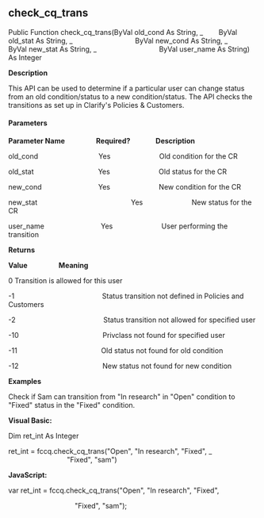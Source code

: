 check_cq_trans
----------------

Public Function check_cq_trans(ByVal old_cond As String, _
       ByVal old_stat As String, _
                               ByVal new_cond As String, _
       ByVal new_stat As String, _
                               ByVal user_name As String) As Integer

**Description**

This API can be used to determine if a particular user can change status from an old condition/status to a new condition/status. The API checks the transitions as set up in Clarify's Policies & Customers.

#### Parameters
**Parameter Name**                **Required?**             **Description**

old_cond                               Yes                         Old condition for the CR

old_stat                                 Yes                         Old status for the CR

new_cond                             Yes                         New condition for the CR

new_stat                                                Yes                         New status for the CR

user_name                             Yes                         User performing the transition

**Returns**

**Value**                **Meaning**

0 Transition is allowed for this user

-1                                             Status transition not defined in Policies and Customers

-2                                             Status transition not allowed for specified user

-10                                           Privclass not found for specified user

-11                                           Old status not found for old condition

-12                                           New status not found for new condition

**Examples**

 Check if Sam can transition from "In research" in "Open" condition to "Fixed" status in the "Fixed" condition.

**Visual Basic:**

Dim ret_int As Integer

ret_int = fccq.check_cq_trans("Open", "In research", "Fixed", _
                              "Fixed", "sam")

**JavaScript:**

var ret_int = fccq.check_cq_trans("Open", "In research", "Fixed",

                                  "Fixed", "sam");